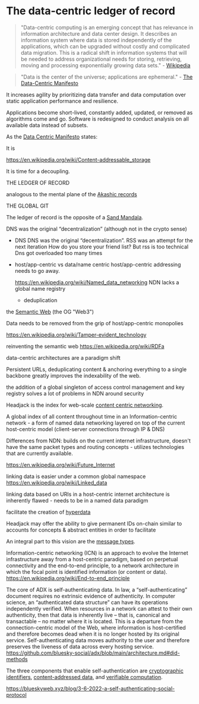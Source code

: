 # The data-centric ledger of record

> "Data-centric computing is an emerging concept that has relevance in information architecture and data center design. It describes an information system where data is stored independently of the applications, which can be upgraded without costly and complicated data migration. This is a radical shift in information systems that will be needed to address organizational needs for storing, retrieving, moving and processing exponentially growing data sets." - [Wikipedia](https://en.wikipedia.org/wiki/Data-centric_computing)

> "Data is the center of the universe; applications are ephemeral." - [The Data-Centric Manifesto](http://datacentricmanifesto.org/)

It increases agility by prioritizing data transfer and data computation over static application performance and resilience.

Applications become short-lived, constantly added, updated, or removed as algorithms come and go. Software is redesigned to conduct analysis on all available data instead of subsets.

As the [Data Centric Manifesto](http://datacentricmanifesto.org/) states: 


It is 

https://en.wikipedia.org/wiki/Content-addressable_storage

It is time for a decoupling.




THE LEDGER OF RECORD

analogous to the mental plane of the [Akashic records](https://en.wikipedia.org/wiki/Akashic_records)

THE GLOBAL GIT

The ledger of record is the opposite of a [Sand Mandala](https://en.wikipedia.org/wiki/Sand_mandala).

DNS was the original “decentralization” (although not in the crypto sense)


- DNS
    DNS was the original “decentralization”.
    RSS was an attempt for the next iteration
    How do you store your friend list?
    But rss is too technical
    Dns got overloaded too many times




- host/app-centric vs data/name centric
    host/app-centric addressing needs to go away.

    https://en.wikipedia.org/wiki/Named_data_networking
    NDN lacks a global name registry

    - deduplication




the [Semantic Web](https://en.wikipedia.org/wiki/Semantic_Web) (the OG "Web3")


Data needs to be removed from the grip of host/app-centric monopolies

https://en.wikipedia.org/wiki/Tamper-evident_technology

reinventing the semantic web 
https://en.wikipedia.org/wiki/RDFa

data-centric architectures are a paradigm shift

Persistent URLs, deduplicating content & anchoring everything to a single backbone greatly improves the indexability of the web.

the addition of a global singleton of access control management and key registry solves a lot of problems in NDN around security

Headjack is the index for web-scale [content centric networking](https://en.wikipedia.org/wiki/Content_centric_networking).

A global index of all content throughout time in an Information-centric network - a form of named data networking layered on top of the current host-centric model (client-server connections through IP & DNS)

Differences from NDN: builds on the current internet infrastructure, doesn't have the same packet types and routing concepts - utilizes technologies that are currently available.

https://en.wikipedia.org/wiki/Future_Internet

linking data is easier under a common global namespace
https://en.wikipedia.org/wiki/Linked_data

linking data based on URIs in a host-centric internet architecture is inherently flawed - needs to be in a named data paradigm

facilitate the creation of [hyperdata](https://en.wikipedia.org/wiki/Hyperdata)

Headjack may offer the ability to give permanent IDs on-chain similar to accounts for concepts & abstract entities in order to facilitate 

An integral part to this vision are the [message types](../implementation/ecosystem/messages.md).



Information-centric networking (ICN) is an approach to evolve the Internet infrastructure away from a host-centric paradigm, based on perpetual connectivity and the end-to-end principle, to a network architecture in which the focal point is identified information (or content or data).
https://en.wikipedia.org/wiki/End-to-end_principle



The core of ADX is self-authenticating data. In law, a “self-authenticating” document requires no extrinsic evidence of authenticity. In computer science, an “authenticated data structure” can have its operations independently verified. When resources in a network can attest to their own authenticity, then that data is inherently live – that is, canonical and transactable – no matter where it is located. This is a departure from the connection-centric model of the Web, where information is host-certified and therefore becomes dead when it is no longer hosted by its original service. Self-authenticating data moves authority to the user and therefore preserves the liveness of data across every hosting service.
https://github.com/bluesky-social/adx/blob/main/architecture.md#did-methods



The three components that enable self-authentication are [cryptographic identifiers](https://en.wikipedia.org/wiki/Public-key_cryptography), [content-addressed data](https://en.wikipedia.org/wiki/Content-addressable_storage), and [verifiable computation](https://en.wikipedia.org/wiki/Verifiable_computing).

https://blueskyweb.xyz/blog/3-6-2022-a-self-authenticating-social-protocol
